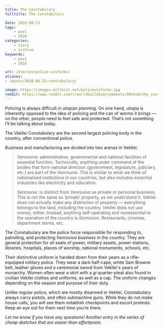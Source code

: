 ```yaml
---
title: The Constabulary
fulltitle: The Constabulary

date: 2018-08-23
tags:
    - post
    - 2018
categories:
    - story
    - archive
keywords:
    - post
    - 2018

url: /stories/police-uniforms/
aliases:
- /posts/2018-08-23-constabulary/

image: https://images.millmint.net/policeuniforms.jpg
reddit: https://www.reddit.com/r/worldbuilding/comments/99nhx6/the_constabulary/
---
```


Policing is always difficult in utopian planning. On one hand, utopia is inherently opposed to the idea of policing and the can of worms it brings  —  on the other, people need to feel safe and protected. That’s not something I’ll be talking about today.

The Vekllei Constabulary are the second largest policing body in the country, after conventional police.

Business and manufacturing are divided into two arenas in Vekllei:

>*Venrouiva*: administrative, governmental and national facilities of essential function. Technically, anything under command of the bodies that form national direction (government, legislature, judiciary, etc.) are part of the *Venrouiva*. This is similar to what we think of nationalised institutions in our countries, but also includes essential industries like electricity and education.
>
>*Senrouive*: is distinct from *Venrouiva* as private or personal business. This is not the same as ‘private’ property, as we understand it. Vekllei does not actually make any distinction of property  —  everything belongs to the land, including the country. Vekllei does not use money, either. Instead, anything self-operating and nonessential to the operation of the country is *Senrouive*. Restaurants, cinemas, department stores, etc.

The Constabulary are the police force responsible for responding to, patrolling, and protecting *Venrouiva* business in the country. They are general protection for all seats of power, military assets, power stations, libraries, hospitals, places of worship, national monuments, schools, etc.

Their distinctive uniform is handed down from their years as a rifle-equipped military police. They wear a dark half-cape, white Sam Browne belt, leather gloves and a ceremonial sword from Vekllei's years of monarchy. Women often wear a skirt with a *gi* quarter-pleat also found in civilian Vekllei clothes and uniforms, as well as a cap. The uniform changes depending on the season and purpose of their duty.

Unlike regular police, which are mostly disarmed in Vekllei, Constabulary always carry pistols, and often submachine guns. While they do not make house calls, you will see them establish checkpoints and escort protests. Keep an eye out for them next time you’re there.

*Let me know if you have any questions! Another entry in the series of cheap sketches that are easier than effortposts.*
